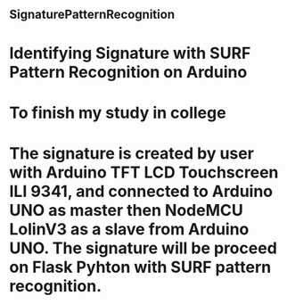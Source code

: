 ## SignaturePatternRecognition
# Identifying Signature with SURF Pattern Recognition on Arduino
# To finish my study in college
# The signature is created by user with Arduino TFT LCD Touchscreen ILI 9341, and connected to Arduino UNO as master then NodeMCU LolinV3 as a slave from Arduino UNO. The signature will be proceed on Flask Pyhton with SURF pattern recognition.
